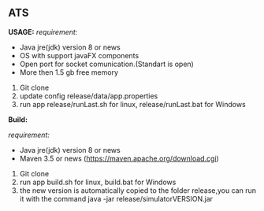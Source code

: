 

## **ATS**

**USAGE:**
*requirement:* 

 - Java jre(jdk) version 8 or news
 - OS with support javaFX components
 - Open port for socket comunication.(Standart is open)
 - More then 1.5 gb free memory
  

 1. Git clone
 2. update config release/data/app.properties
 3. run app release/runLast.sh for linux, release/runLast.bat for Windows
 
**Build:**

*requirement:* 
 - Java jre(jdk) version 8 or news
 - Maven 3.5 or news (https://maven.apache.org/download.cgi) 
 

 1. Git clone 
 2. run app build.sh for linux, build.bat for Windows
 3. the new version is automatically copied to the folder release,you can run it with the command java -jar release/simulatorVERSION.jar 

